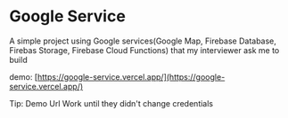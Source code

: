 # Google Service
A simple project using Google services(Google Map, Firebase Database, Firebas Storage, Firebase Cloud Functions) that my interviewer ask me to build

demo: [https://google-service.vercel.app/](https://google-service.vercel.app/)

Tip: Demo Url Work until they didn't change credentials  